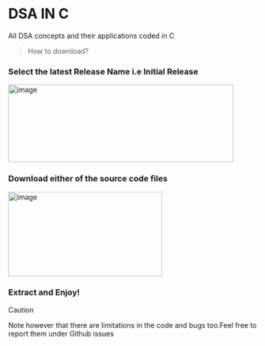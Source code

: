 # DSA IN C
All DSA concepts and their applications coded in C
>How to download?
### Select the latest Release Name i.e Initial Release
<img width="455" height="157" alt="image" src="https://github.com/user-attachments/assets/813b932a-cc0c-4083-bc04-6a9b7a2dd417" /><br>
### Download either of the source code files
<img width="311" height="171" alt="image" src="https://github.com/user-attachments/assets/6a1d7537-8ac0-4c25-a336-4698449c1409" />

### Extract and Enjoy!
>[!CAUTION]
>Note however that there are limitations in the code and bugs too.Feel free to report them under Github issues
